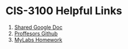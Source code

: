 # CIS-3100 Helpful Links
1. [Shared Google Doc](https://docs.google.com/document/d/1ekjL4VHKKsZvkM2hWIT-_sR3vs0XJ1eEg4n05xVws8c/edit#heading=h.ni3qwwnhpsxu)
2. [Proffesors Github](https://github.com/stefanbund/py3100/blob/main/matrix.csv)
3. [MyLabs Homework](https://mylab.pearson.com/Student/DoAssignments.aspx?channel_partner_name=vitalsource&course_start_date=Aug%2024,%202023&course_end_date=Dec%2018,%202023&opt_state=optin&course_description=23F_CIS3100.03-1&course_name=CIS%203100.03%20(F23-Regular)%20Management%20Information%20Systems&material_id=96776&dda=true&iframeIdntifier=true&view=all)

